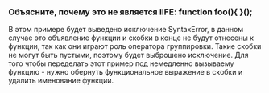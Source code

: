 ### Объясните, почему это не является IIFE: function foo(){ }();

В этом примере будет выведено исключение SyntaxError, в данном случае это объявление функции и скобки в конце не будут отнесены к функции, так как они играют роль оператора группировки. Такие скобки не могут быть пустыми, поэтому будет выброшено исключение. Для того чтобы переделать этот пример под немедленно вызываему функцию - нужно обернуть функциональное выражение в скобки и удалить именование функции.
